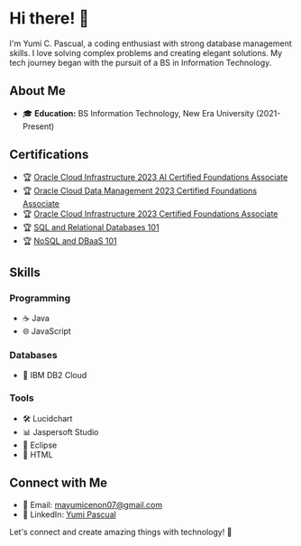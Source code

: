 # Hi there! 👋

I'm Yumi C. Pascual, a coding enthusiast with strong database management skills. I love solving complex problems and creating elegant solutions. My tech journey began with the pursuit of a BS in Information Technology.

## About Me

- 🎓 **Education:** BS Information Technology, New Era University (2021-Present)

## Certifications

- 🏆 [Oracle Cloud Infrastructure 2023 AI Certified Foundations Associate](https://catalog-education.oracle.com/pls/certview/sharebadge?id=1F3DEF5BABB0784AF58E26D626B730C644D99F1001C14846CFCCA6E397B6F3CC&fbclid=IwAR3HhTaDoliJKcH_Gjl1ITZMjagCueBhqOGyGLwg_cywcoK7IQPgkL3zZxg
)
- 🏆 [Oracle Cloud Data Management 2023 Certified Foundations Associate](https://catalog-education.oracle.com/pls/certview/sharebadge?id=DDECD99AFF1EB148FC859F3E85594FF64AEC4B2B527AAB0350FD32A26CA85B9A&fbclid=IwAR33SD5HToUgw8rnQ5ilxQTjIga98RAQK_kSTYOxCa2HrnG6DU8xg4bv4C8
)
- 🏆 [Oracle Cloud Infrastructure 2023 Certified Foundations Associate](https://catalog-education.oracle.com/pls/certview/sharebadge?id=33E590C6476717B4D090CB63B37BDF619F11092F2279EB368604B596B9707787&fbclid=IwAR0VqWSFxLZU_OPrkySsYel2JgmtmZi1xVu0f8IAnA5Wd2na98xtW_T0idI
)
- 🏆 [SQL and Relational Databases 101](https://courses.cognitiveclass.ai/certificates/a2e5bb34098041feaa11195b34471ac6)
- 🏆 [NoSQL and DBaaS 101](https://courses.cognitiveclass.ai/certificates/3b23784d3e824712bd9299f0817129db#)
## Skills

### Programming
- ☕ Java
- 🌐 JavaScript

### Databases
- 💽 IBM DB2 Cloud

### Tools
- 🛠 Lucidchart
- 📊 Jaspersoft Studio
- 🌌 Eclipse
- 📝 HTML

## Connect with Me

- 📧 Email: mayumicenon07@gmail.com
- 💼 LinkedIn: [Yumi Pascual](https://www.linkedin.com/in/yumi-pascual-59690a2a3/)

Let's connect and create amazing things with technology! 🚀

[CertificationLink1]: # "Link to Oracle Cloud Infrastructure 2023 AI Certified Foundations Associate Certification"
[CertificationLink2]: # "Link to Oracle Cloud Data Management 2023 Certified Foundations Associate Certification"
[CertificationLink3]: # "Link to Oracle Cloud Infrastructure 2023 Certified Foundations Associate Certification"
[CertificationLink4]: # "Link to SQL and Relational Databases 101 Certification"
[CertificationLink5]: # "Link to NoSQL and DBaaS 101"
